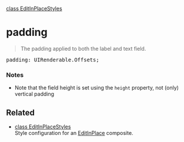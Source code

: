 [class EditInPlaceStyles](EditInPlaceStyles.md)

# padding

> The padding applied to both the label and text field.

<pre class="docgen_signature">padding: UIRenderable.Offsets;</pre>

### Notes

- Note that the field height is set using the `height` property, not (only) vertical padding

## Related

- [<!--{ref:class}-->class EditInPlaceStyles](EditInPlaceStyles.md) \
    Style configuration for an [EditInPlace](EditInPlace.md) composite.
